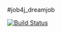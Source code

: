 #job4j_dreamjob

[![Build Status](https://www.travis-ci.com/SavvaMey/job4j_dreamjob.svg?branch=main)](https://www.travis-ci.com/SavvaMey/job4j_dreamjob)